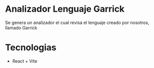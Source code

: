 # Analizador Lenguaje Garrick

Se genera un analizador el cual revisa el lenguaje creado por nosotros, llamado Garrick

# Tecnologias
 * React + Vite
